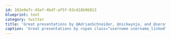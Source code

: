 ```yaml
---
id: 102e9e7c-45ef-4bd7-af5f-03cd18b96813
blueprint: text
category: twitter
title: 'Great presentations by @AdrianSchneider, @nickwynja, and @seratonik at @okdg tonight!'
caption: 'Great presentations by <span class="username username_linked">@<a href="https://twitter.com/AdrianSchneider" title="Adrian Schneider">AdrianSchneider</a></span>, <span class="username username_linked">@<a href="https://twitter.com/nickwynja" title="Nick Wynja">nickwynja</a></span>, and <span class="username username_linked">@<a href="https://twitter.com/seratonik" title="Brent Luehr">seratonik</a></span> at <span class="username username_linked">@<a href="https://twitter.com/okdg" title="OKDG">okdg</a></span> tonight!'
---
```

